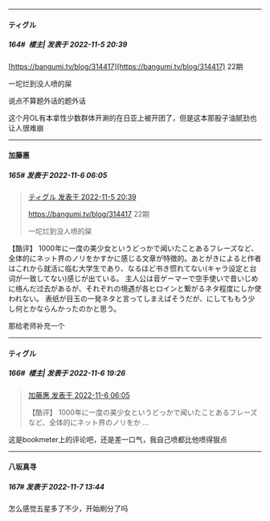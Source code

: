 

*****

####  ティグル  
##### 164#         楼主| 发表于 2022-11-5 20:39

[https://bangumi.tv/blog/314417](https://bangumi.tv/blog/314417) 22期

一坨烂到没人喷的屎

说点不算题外话的题外话

这个月OL有本拿性少数群体开涮的在日亚上被开团了，但是这本那股子油腻劲也让人很难崩



*****

####  加藤惠  
##### 165#       发表于 2022-11-6 06:05

<blockquote><a href="httphttps://bbs.saraba1st.com/2b/forum.php?mod=redirect&amp;goto=findpost&amp;pid=58289526&amp;ptid=2086778" target="_blank">ティグル 发表于 2022-11-5 20:39</a>

https://bangumi.tv/blog/314417 22期

一坨烂到没人喷的屎</blockquote>
【酷评】 1000年に一度の美少女というどっかで闻いたことあるフレーズなど、全体的にネット界のノリをかすかに感じる文章が特徴的。あとがきによると作者はこれから就活に临む大学生であり、なるほど书き惯れてない(キャラ设定と台词が一致してない)感じが出ている。 主人公は音ゲーマーで空手使いで昔いじめに络んだ过去があるが、それぞれの境遇が各ヒロインと繋がるネタ程度にしか使われない。 表纸が目玉の一発ネタと言ってしまえばそうだが、にしてももう少し何とかならんかったのかと思う。

那给老师补充一个



*****

####  ティグル  
##### 166#         楼主| 发表于 2022-11-6 19:26

<blockquote><a href="httphttps://bbs.saraba1st.com/2b/forum.php?mod=redirect&amp;goto=findpost&amp;pid=58293956&amp;ptid=2086778" target="_blank">加藤惠 发表于 2022-11-6 06:05</a>

【酷评】 1000年に一度の美少女というどっかで闻いたことあるフレーズなど、全体的にネット界のノリをか ...</blockquote>
这是bookmeter上的评论吧，还是差一口气，我自己喷都比他喷得狠点



*****

####  八坂真寻  
##### 167#       发表于 2022-11-7 13:44

怎么感觉五星多了不少，开始刷分了吗

